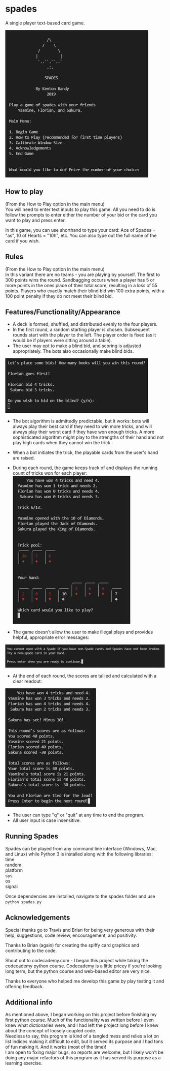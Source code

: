 # spades
A single player text-based card game.

![Main Menu](docs/images/main_menu.png)

## How to play
(From the How to Play option in the main menu)  
You will need to enter text inputs to play this game. All you need to
do is follow the prompts to enter either the number of your bid or the
card you want to play and press enter.

In this game, you can use shorthand to type your card:
Ace of Spades = "as", 10 of Hearts = "10h", etc. You can also type out
the full name of the card if you wish.

## Rules
(From the How to Play option in the main menu)  
In this variant there are no teams - you are playing by yourself. The
first to 300 points wins the round. Sandbagging occurs when a player
has 5 or more points in the ones place of their total score, resulting
in a loss of 55 points. Players who exactly match their blind bid win
100 extra points, with a 100 point penalty if they do not meet their
blind bid.

## Features/Functionality/Appearance
- A deck is formed, shuffled, and distributed evenly to the four players.  
- In the first round, a random starting player is chosen. Subsequent rounds start with the player to the left. The player order is fixed (as it would be if players were sitting around a table).
- The user may opt to make a blind bid, and scoring is adjusted appropriately. The bots also occasionally make blind bids.


![Bidding](docs/images/blind_bid.png)


- The bot algorithm is admittedly predictable, but it works: bots will always play their best card if they need to win more tricks, and will always play their worst card if they have won enough tricks. A more sophisticated algorithm might play to the strengths of their hand and not play high cards when they cannot win the trick.

- When a bot initiates the trick, the playable cards from the user's hand are raised.
- During each round, the game keeps track of and displays the running count of tricks won for each player:  
![Trick score and raised cards](docs/images/scorekeeping_raised_cards.png)

- The game doesn't allow the user to make illegal plays and provides helpful, appropriate error messages:

![Error message](docs/images/error_message.png)

- At the end of each round, the scores are tallied and calculated with a clear readout:


![Round score](docs/images/round_score.png)


- The user can type "q" or "quit" at any time to end the program.
- All user input is case insensitive.

## Running Spades
Spades can be played from any command line interface (Windows, Mac, and Linux) while Python 3 is installed along with the following libraries:  
time  
random  
platform  
sys  
os  
signal

Once dependencies are installed, navigate to the spades folder and use
`python spades.py`

## Acknowledgements
Special thanks go to Travis and Brian for being very generous with their help, suggestions, code review, encouragement, and positivity.

Thanks to Brian (again) for creating the spiffy card graphics and contributing
to the code.

Shout out to codecademy.com - I began this project while taking the codecademy python course. Codecademy is a little pricey if you're looking long term, but the python course and web-based editor are very nice.

Thanks to everyone who helped me develop this game by play testing it
and offering feedback.

## Additional info
As mentioned above, I began working on this project before finishing my first python course. Much of the functionality was written before I even knew what dictionaries were, and I had left the project long before I knew about the concept of loosely coupled code.  
Needless to say, this program is kind of a tangled mess and relies a lot on list indices making it difficult to edit, but it served its purpose and I had tons of fun making it. And it works (most of the time)!   
I am open to fixing major bugs, so reports are welcome, but I likely won't be doing any major refactors of this program as it has served its purpose as a learning exercise.  